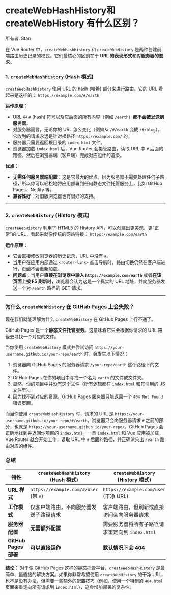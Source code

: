 # createWebHashHistory和createWebHistory 有什么区别？

所有者: Stan

在 Vue Router 中，`createWebHashHistory` 和 `createWebHistory` 是两种创建前端路由历史记录的模式。它们最核心的区别在于 **URL 的表现形式**和**对服务器的要求**。

### 1. `createWebHashHistory` (Hash 模式)

`createWebHashHistory` 使用 URL 的 hash (哈希) 部分来进行路由。它的 URL 看起来是这样的：
`https://example.com/#/earth`

**运作原理：**

- URL 中 `#` (hash) 符号以及它后面的所有内容（例如 `/earth`）**都不会被发送到服务器**。
- 对服务器而言，无论你的 URL 怎么变化（例如从 `/#/earth` 变成 `/#/blog`），它收到的请求永远是针对根路径 `https://example.com/` 的。
- 服务器只需要返回根目录的 `index.html` 文件。
- 浏览器加载 `index.html` 后，Vue Router 会接管路由，读取 URL 中 `#` 后面的路径，然后在浏览器端（客户端）完成对应组件的渲染。

**优点：**

- **无需任何服务器端配置**：这是它最大的优点。因为服务器不需要处理任何子路径，所以你可以轻松地将应用部署到任何静态文件托管服务上，比如 GitHub Pages、Netlify 等。
- **兼容性好**：对旧版浏览器也有很好的支持。

---

### 2. `createWebHistory` (History 模式)

`createWebHistory` 利用了 HTML5 的 History API，可以创建出更美观、更“正常”的 URL，看起来就像传统的网站链接：
`https://example.com/earth`

**运作原理：**

- 它会直接修改浏览器的历史记录，URL 中没有 `#`。
- 当用户在应用内部通过 `<router-link>` 点击导航时，路由切换仍然在客户端进行，页面不会重新加载。
- **问题点**：当用户**直接在浏览器中输入 `https://example.com/earth`** 或者**在该页面上按 F5 刷新**时，浏览器会认为这是一个真实的 URL 地址，并向服务器发送一个对 `/earth` 路径的 GET 请求。

---

### 为什么 `createWebHistory` 在 GitHub Pages 上会失败？

现在我们就能理解为什么 `createWebHistory` 在 GitHub Pages 上行不通了。

GitHub Pages 是一个**静态文件托管服务**。这意味着它只会根据你请求的 URL 路径去寻找一个对应的文件。

当你使用 `createWebHistory` 模式并尝试访问 `https://your-username.github.io/your-repo/earth` 时，会发生以下情况：

1. 浏览器向 GitHub Pages 的服务器请求 `/your-repo/earth` 这个路径下的文件。
2. GitHub Pages 在你的项目中寻找一个名为 `earth` 的文件或文件夹。
3. 显然，你的项目中并没有这个文件（所有逻辑都在 `index.html` 和其引用的 JS 文件里）。
4. 因为找不到对应的资源，GitHub Pages 服务器只能返回一个 `404 Not Found` 错误页面。

而当你使用 `createWebHashHistory` 时，请求的 URL 是 `https://your-username.github.io/your-repo/#/earth`。浏览器只会向服务器请求 `#` 之前的部分，也就是 `https://your-username.github.io/your-repo/`。GitHub Pages 会正确地找到并返回你项目的 `index.html`。一旦 `index.html` 和 Vue 应用被加载，Vue Router 就会开始工作，读取 URL 中 `#` 后面的路径，并正确渲染出 `/earth` 路由对应的组件。

### 总结

| 特性 | `createWebHashHistory` (Hash 模式) | `createWebHistory` (History 模式) |
| --- | --- | --- |
| **URL 样式** | `https://example.com/#/user` (带 `#`) | `https://example.com/user` (干净 URL) |
| **工作模式** | 仅客户端路由，不向服务器发送子路径请求 | 客户端路由，但刷新或直接访问会向服务器请求 |
| **服务器配置** | **无需额外配置** | 需要服务器将所有子路径请求重定向到 `index.html` |
| **GitHub Pages 部署** | **可以直接运作** | **默认情况下会 404** |

**结论：**
对于像 GitHub Pages 这样的静态托管平台，`createWebHashHistory` 是最简单、最直接的解决方案。如果你非常希望使用 `createWebHistory` 的干净 URL，也不是没有办法，但需要一些额外的配置技巧（例如，使用一个特制的 `404.html` 页面来重定向所有请求到 `index.html`），这会增加部署的复杂性。